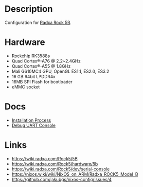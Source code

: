 # Description

Configuration for [Radxa Rock 5B](https://radxa.com/rock5b/).

# Hardware

* Rockchip RK3588s
* Quad Cortex®-A76 @ 2.2~2.4GHz
* Quad Cortex®-A55 @ 1.8GHz
* Mali G610MC4 GPU, OpenGL ES1.1, ES2.0, ES3.2
* 16 GB 64bit LPDDR4x
* 16MB SPI Flash for bootloader
* eMMC socket

# Docs

* [Installation Process](./INSTALL.md)
* [Debug UART Console](./UART.md)

# Links

* https://wiki.radxa.com/Rock5/5B
* https://wiki.radxa.com/Rock5/hardware/5b
* https://wiki.radxa.com/Rock5/dev/serial-console
* https://nixos.wiki/wiki/NixOS_on_ARM/Radxa_ROCK5_Model_B
* https://github.com/jakubgs/nixos-config/issues/4
